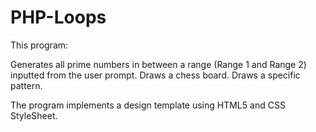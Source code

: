 # PHP-Loops

This program:

  Generates all prime numbers in between a range (Range 1 and Range 2) inputted from the user prompt.
  Draws a chess board.
  Draws a specific pattern.
  
  The program implements a design template using HTML5 and CSS StyleSheet.
  
